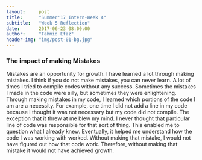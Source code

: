 ```yaml
---
layout:     post
title:      "Summer'17 Intern-Week 4"
subtitle:   "Week 5 Reflection"
date:       2017-06-23 08:00:00
author:     "Tahmid Efaz"
header-img: "img/post-01-bg.jpg"
---
```


<h3>The impact of making Mistakes</h3>
<p>
Mistakes are an opportunity for growth. I have learned a lot through making mistakes. I think if you do not make mistakes, you can never learn. A lot of times I tried to compile codes without any success. Sometimes the mistakes I made in the code were silly, but sometimes they were enlightening. Through making mistakes in my code, I learned which portions of the code I am are a necessity. For example, one time I did not add a line in my code because I thought it was not necessary but my code did not compile. The exception that it threw at me blew my mind. I never thought that particular line of code was responsible for that sort of thing. This enabled me to question what I already knew. Eventually, it helped me understand how the code I was working with worked. Without making that mistake, I would not have figured out how that code work. Therefore, without making that mistake it would not have achieved growth.
</p>
